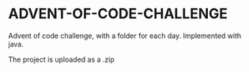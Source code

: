 # ADVENT-OF-CODE-CHALLENGE
Advent of code challenge, with a folder for each day. Implemented with java. 

The project is uploaded as a .zip
